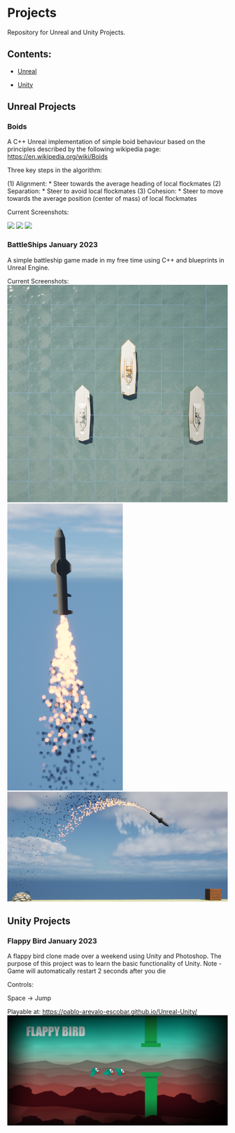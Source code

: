 # Projects
Repository for Unreal and Unity Projects.

## Contents:

- [Unreal](#unreal-projects)

- [Unity](#unity-projects)

## Unreal Projects

### **Boids** 
A C++ Unreal implementation of simple boid behaviour based on the principles described by the following wikipedia page:
https://en.wikipedia.org/wiki/Boids

Three key steps in the algorithm:

(1) Alignment:
	*			Steer towards the average heading of local flockmates
(2) Separation:
	*			Steer to avoid local flockmates
(3) Cohesion:
	*			Steer to move towards the average position (center of mass) of local flockmates
  
Current Screenshots:

![](Unreal/Boid3D.png)
![](Unreal/Boid2D.png)
![](Unreal/BoidParam.png)

### **BattleShips** January 2023

A simple battleship game made in my free time using C++ and blueprints in Unreal Engine.


Current Screenshots:
![](Unreal/BattleShips.png)
![](Unreal/Missile.png)
![](Unreal/MissileArc.png)

## Unity Projects

### **Flappy Bird** January 2023

A flappy bird clone made over a weekend using Unity and Photoshop.
The purpose of this project was to learn the basic functionality of Unity.
Note - Game will automatically restart 2 seconds after you die

Controls:

Space -> Jump


Playable at: https://pablo-arevalo-escobar.github.io/Unreal-Unity/
![](Flappy-Bird/FlappyBirdTheme.png)


